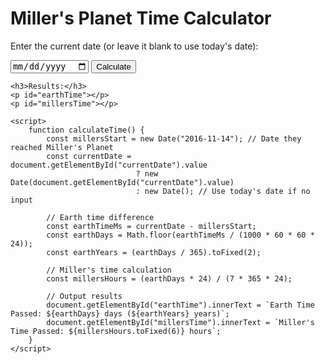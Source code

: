 <!DOCTYPE html>
<html lang="en">
<head>
    <meta charset="UTF-8">
    <meta name="viewport" content="width=device-width, initial-scale=1.0">
    <title>Miller's Planet Time Calculator</title>
</head>
<body>
    <h1>Miller's Planet Time Calculator</h1>
    <p>Enter the current date (or leave it blank to use today's date):</p>
    <input type="date" id="currentDate">
    <button onclick="calculateTime()">Calculate</button>

    <h3>Results:</h3>
    <p id="earthTime"></p>
    <p id="millersTime"></p>

    <script>
        function calculateTime() {
            const millersStart = new Date("2016-11-14"); // Date they reached Miller's Planet
            const currentDate = document.getElementById("currentDate").value 
                                ? new Date(document.getElementById("currentDate").value) 
                                : new Date(); // Use today's date if no input

            // Earth time difference
            const earthTimeMs = currentDate - millersStart;
            const earthDays = Math.floor(earthTimeMs / (1000 * 60 * 60 * 24));
            const earthYears = (earthDays / 365).toFixed(2);

            // Miller's time calculation
            const millersHours = (earthDays * 24) / (7 * 365 * 24);

            // Output results
            document.getElementById("earthTime").innerText = `Earth Time Passed: ${earthDays} days (${earthYears} years)`;
            document.getElementById("millersTime").innerText = `Miller's Time Passed: ${millersHours.toFixed(6)} hours`;
        }
    </script>
</body>
</html>
